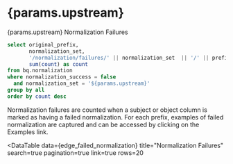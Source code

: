 # {params.upstream}

{params.upstream} Normalization Failures

```sql edge_failed_normalization
select original_prefix, 
       normalization_set,
       '/normalization/failures/' || normalization_set  || '/' || prefix as link,
       sum(count) as count
from bq.normalization
where normalization_success = false
  and normalization_set = '${params.upstream}'
group by all
order by count desc
```

Normalization failures are counted when a subject or object column is marked as having a failed 
normalization. For each prefix, examples of failed normalization are captured and can be accessed by clicking on the Examples link. 


<DataTable data={edge_failed_normalization}
  title="Normalization Failures"
  search=true
  pagination=true
  link=true
  rows=20
>
  <Column id="normalization_set" title="Upstream Data Source" />
  <Column id="original_prefix" />
  <Column id="count" contentType="bar"/>
  <Column id="link" contentType="link" linkLabel="Examples ->" title=" " />
</DataTable>